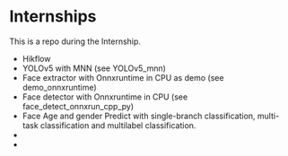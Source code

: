 # Internships
This is a repo during the Internship.
- Hikflow
- YOLOv5 with MNN (see YOLOv5_mnn)
- Face extractor with Onnxruntime in CPU as demo (see demo_onnxruntime)
- Face detector with Onnxruntime in CPU (see face_detect_onnxrun_cpp_py)
- Face Age and gender Predict with single-branch classification, multi-task classification and multilabel classification.
-
-
